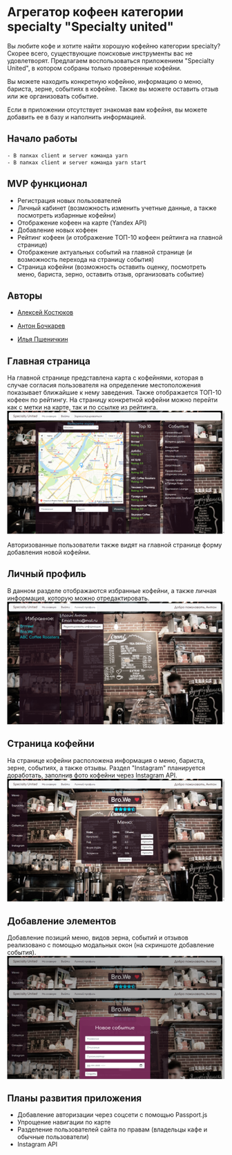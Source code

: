 # Агрегатор кофеен категории specialty "Specialty united"

Вы любите кофе и хотите найти хорошую кофейню категории specialty?
Скорее всего, существующие поисковые инструменты вас не удовлетворят.
Предлагаем воспользоваться приложением "Specialty United", в котором собраны только проверенные кофейни.

Вы можете находить конкретную кофейню, информацию о меню, бариста, зерне, событиях в кофейне.
Также вы можете оставить отзыв или же организовать событие.

Если в приложении отсутствует знакомая вам кофейня, вы можете добавить ее в базу и наполнить информацией.

## Начало работы
```
- В папках client и server команда yarn
- В папках client и server команда yarn start
```

## MVP функционал
- Регистрация новых пользователей
- Личный кабинет (возможность изменить учетные данные, а также посмотреть избарнные кофейни)
- Отображение кофеен на карте (Yandex API)
- Добавление новых кофеен
- Рейтинг кофеен (и отображение ТОП-10 кофеен рейтинга на главной странице)
- Отображение актуальных событий на главной странице (и возможность перехода на страницу события)
- Страница кофейни (возможность оставить оценку, посмотреть меню, бариста, зерно, оставить отзыв, организовать событие)

## Авторы
- [Алексей Костюков](https://github.com/fuel-coffee)

- [Антон Бочкарев](https://github.com/anbochkarev1991)

- [Илья Пшеничкин](https://github.com/ILIA-sudo)

## Главная страница
На главной странице представлена карта с кофейнями, которая в случае согласия пользователя на определение местоположения показывает ближайшие к нему заведения. Также отображается ТОП-10 кофеен по рейтингу. 
На страницу конкретной кофейни можно перейти как с метки на карте, так и по ссылке из рейтинга.
![screenshot](readme-asset/CS-main1.png)

Авторизованные пользователи также видят на главной странице форму добавления новой кофейни.

## Личный профиль
В данном разделе отображаются избранные кофейни, а также личная информация, которую можно отредактировать.
![screenshot](readme-asset/CS-profile.png)

## Страница кофейни
На странице кофейни расположена информация о меню, бариста, зерне, событиях, а также отзывы. Раздел "Instagram" планируется доработать, заполнив фото кофейни через Instagram API.
![screenshot](readme-asset/CS-cafe.png)

## Добавление элементов
Добавление позиций меню, видов зерна, событий и отзывов реализовано с помощью модальных окон (на скриншоте добавление события).
![screenshot](readme-asset/CS-modal.png)

## Планы развития приложения
- Добавление авторизации через соцсети с помощью Passport.js
- Упрощение навигации по карте
- Разделение пользователей сайта по правам (владельцы кафе и обычные пользователи)
- Instagram API
